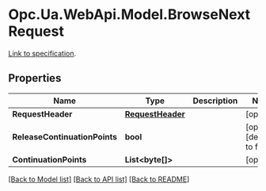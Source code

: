 # Opc.Ua.WebApi.Model.BrowseNextRequest
[Link to specification](https://reference.opcfoundation.org/v105/Core/docs/Part4/5.9.3/#5.9.3.2).

## Properties

Name | Type | Description | Notes
------------ | ------------- | ------------- | -------------
**RequestHeader** | [**RequestHeader**](RequestHeader.md) |  | [optional] 
**ReleaseContinuationPoints** | **bool** |  | [optional] [default to false]
**ContinuationPoints** | **List&lt;byte[]&gt;** |  | [optional] 

[[Back to Model list]](../README.md#documentation-for-models) [[Back to API list]](../README.md#documentation-for-api-endpoints) [[Back to README]](../README.md)

